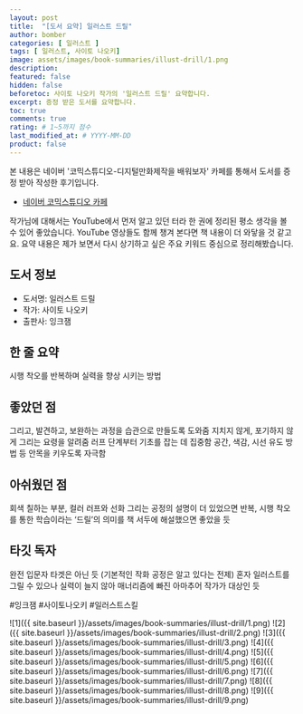```yaml
---
layout: post
title:  "[도서 요약] 일러스트 드릴"
author: bomber
categories: [ 일러스트 ]
tags: [ 일러스트, 사이토 나오키]
image: assets/images/book-summaries/illust-drill/1.png
description: 
featured: false
hidden: false
beforetoc: 사이토 나오키 작가의 '일러스트 드릴' 요약합니다.
excerpt: 증정 받은 도서를 요약합니다.
toc: true
comments: true
rating: # 1~5까지 점수
last_modified_at: # YYYY-MM-DD
product: false
---
```


<div class="note">
    <p>본 내용은 네이버 '코믹스튜디오-디지털만화제작을 배워보자' 카페를 통해서 도서를 증정 받아 작성한 후기입니다.</p>
    <ul>
        <li><a href="https://cafe.naver.com/comicstudio" target="_blank">네이버 코믹스튜디오 카페</a></li>
    </ul>   
</div>

작가님에 대해서는 YouTube에서 먼저 알고 있던 터라 한 권에 정리된 평소 생각을 볼 수 있어 좋았습니다.
YouTube 영상들도 함께 챙겨 본다면 책 내용이 더 와닿을 것 같고요.
요약 내용은 제가 보면서 다시 상기하고 싶은 주요 키워드 중심으로 정리해봤습니다.

## 도서 정보
* 도서명: 일러스트 드릴
* 작가: 사이토 나오키
* 출판사: 잉크잼

## 한 줄 요약
시행 착오를 반복하며 실력을 향상 시키는 방법

## 좋았던 점
그리고, 발견하고, 보완하는 과정을 습관으로 만들도록 도와줌
지치지 않게, 포기하지 않게 그리는 요령을 알려줌
러프 단계부터 기초를 잡는 데 집중함
공간, 색감, 시선 유도 방법 등 안목을 키우도록 자극함

## 아쉬웠던 점
회색 칠하는 부분, 컬러 러프와 선화 그리는 공정의 설명이 더 있었으면
반복, 시행 착오를 통한 학습이라는 ‘드릴’의 의미를 책 서두에 해설했으면 좋았을 듯

## 타깃 독자
완전 입문자 타겟은 아닌 듯 (기본적인 작화 공정은 알고 있다는 전제)
혼자 일러스트를 그릴 수 있으나 실력이 늘지 않아 매너리즘에 빠진 아마추어 작가가 대상인 듯

#잉크잼 #사이토나오키 #일러스트스킬

![1]({{ site.baseurl }}/assets/images/book-summaries/illust-drill/1.png)
![2]({{ site.baseurl }}/assets/images/book-summaries/illust-drill/2.png)
![3]({{ site.baseurl }}/assets/images/book-summaries/illust-drill/3.png)
![4]({{ site.baseurl }}/assets/images/book-summaries/illust-drill/4.png)
![5]({{ site.baseurl }}/assets/images/book-summaries/illust-drill/5.png)
![6]({{ site.baseurl }}/assets/images/book-summaries/illust-drill/6.png)
![7]({{ site.baseurl }}/assets/images/book-summaries/illust-drill/7.png)
![8]({{ site.baseurl }}/assets/images/book-summaries/illust-drill/8.png)
![9]({{ site.baseurl }}/assets/images/book-summaries/illust-drill/9.png)

